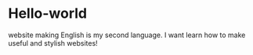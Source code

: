 # Hello-world
website making
English is my second language.
I want learn how to make useful and stylish websites!
